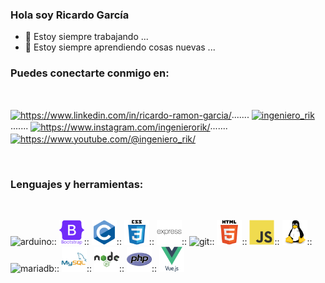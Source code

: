 ### Hola soy Ricardo García 

<!--
**ingenieroRik/ingenieroRik** is a ✨ _special_ ✨ repository because its `README.md` (this file) appears on your GitHub profile.

Here are some ideas to get you started:
-->
- 🔭 Estoy siempre trabajando ...
- 🌱 Estoy siempre aprendiendo cosas nuevas ...



<h3 align="left">Puedes conectarte conmigo en:</h3>
<br>
<p align="left">
<a href="https://linkedin.com/in/https://www.linkedin.com/in/ricardo-ramon-garcia/" target="blank"><img align="center"src="https://raw.githubusercontent.com/rahuldkjain/github-profile-readme-generator/master/src/images/icons/Social/linked-in-alt.svg" alt="https://www.linkedin.com/in/ricardo-ramon-garcia/" height="30" width="40" /></a><space>.......</space>
<a href="https://stackoverflow.com/users/ingeniero_rik" target="blank"><img align="center" src="https://raw.githubusercontent.com/rahuldkjain/github-profile-readme-generator/master/src/images/icons/Social/stack-overflow.svg" alt="ingeniero_rik" height="30" width="40" /></a><space>.......</space>
<a href="https://instagram.com/https://www.instagram.com/ingenierorik/" target="blank"><img align="center" src="https://raw.githubusercontent.com/rahuldkjain/github-profile-readme-generator/master/src/images/icons/Social/instagram.svg" alt="https://www.instagram.com/ingenierorik/" height="30" width="40" /></a><space>.......</space>
<a href="https://www.youtube.com/c/https://www.youtube.com/@ingeniero_rik/" target="blank"><img align="center" src="https://raw.githubusercontent.com/rahuldkjain/github-profile-readme-generator/master/src/images/icons/Social/youtube.svg" alt="https://www.youtube.com/@ingeniero_rik/" height="30" width="40" /></a>
</p>
<br>
<h3 align="left">Lenguajes y herramientas:</h3>
<br>
<p align="left">
  <img src="https://cdn.worldvectorlogo.com/logos/arduino-1.svg" alt="arduino" width="40" height="40"/><space>::</space> 
  <img src="https://raw.githubusercontent.com/devicons/devicon/master/icons/bootstrap/bootstrap-plain-wordmark.svg" alt="bootstrap" width="40" height="40"/><space>::</space>
  <img src="https://raw.githubusercontent.com/devicons/devicon/master/icons/c/c-original.svg" alt="c" width="40" height="40"/><space>::</space>
  <img src="https://raw.githubusercontent.com/devicons/devicon/master/icons/css3/css3-original-wordmark.svg" alt="css3" width="40" height="40"/><space>::</space>
  <img src="https://raw.githubusercontent.com/devicons/devicon/master/icons/express/express-original-wordmark.svg" alt="express" width="40" height="40"/><space>::</space>
  <img src="https://www.vectorlogo.zone/logos/git-scm/git-scm-icon.svg" alt="git" width="40" height="40"/><space>::</space>
  <img src="https://raw.githubusercontent.com/devicons/devicon/master/icons/html5/html5-original-wordmark.svg" alt="html5" width="40" height="40"/><space>::</space>
  <img src="https://raw.githubusercontent.com/devicons/devicon/master/icons/javascript/javascript-original.svg" alt="javascript" width="40" height="40"/><space>::</space>
  <img src="https://raw.githubusercontent.com/devicons/devicon/master/icons/linux/linux-original.svg" alt="linux" width="40" height="40"/><space>::</space>
  <img src="https://www.vectorlogo.zone/logos/mariadb/mariadb-icon.svg" alt="mariadb" width="40" height="40"/><space>::</space>
  <img src="https://raw.githubusercontent.com/devicons/devicon/master/icons/mysql/mysql-original-wordmark.svg" alt="mysql" width="40" height="40"/><space>::</space>
  <img src="https://raw.githubusercontent.com/devicons/devicon/master/icons/nodejs/nodejs-original-wordmark.svg" alt="nodejs" width="40" height="40"/><space>::</space>
  <img src="https://raw.githubusercontent.com/devicons/devicon/master/icons/php/php-original.svg" alt="php" width="40" height="40"/><space>::</space>
  <img src="https://raw.githubusercontent.com/devicons/devicon/master/icons/vuejs/vuejs-original-wordmark.svg" alt="vuejs" width="40" height="40"/>
</p>
